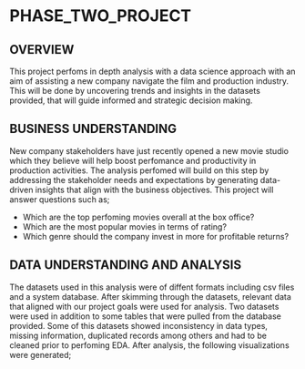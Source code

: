 # PHASE_TWO_PROJECT
## OVERVIEW
This project perfoms in depth analysis with a data science approach with an aim of assisting a new company navigate the film and production industry. This will be done by uncovering trends and insights in the datasets provided, that will guide informed and strategic decision making.
## BUSINESS UNDERSTANDING
 New company stakeholders have just recently opened a new movie studio which they believe will help boost perfomance and productivity in production activities. The analysis perfomed will build on this step by addressing the stakeholder needs and expectations by generating data-driven insights that align with the business objectives. This project will answer questions such as;
 - Which are the top perfoming movies overall at the box office?
 - Which are the most popular movies in terms of rating?
 - Which genre should the company invest in more for profitable returns?
## DATA UNDERSTANDING AND ANALYSIS
The datasets used in this analysis were of diffent formats including csv files and a system database. After skimming through the datasets, relevant data that aligned with our project goals were used for analysis. Two datasets were used in addition to some tables that were pulled from the database provided. Some of this datasets showed inconsistency in data types, missing information, duplicated records among others and had to be cleaned prior to perfoming EDA. After analysis, the following visualizations were generated;
